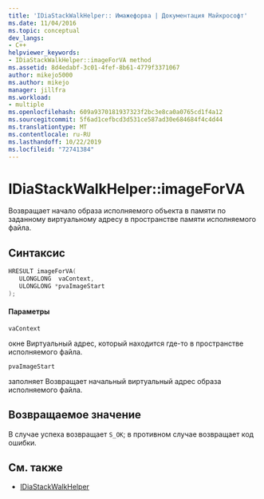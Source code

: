 ```yaml
---
title: 'IDiaStackWalkHelper:: Имажефорва | Документация Майкрософт'
ms.date: 11/04/2016
ms.topic: conceptual
dev_langs:
- C++
helpviewer_keywords:
- IDiaStackWalkHelper::imageForVA method
ms.assetid: 8d4edabf-3c01-4fef-8b61-4779f3371067
author: mikejo5000
ms.author: mikejo
manager: jillfra
ms.workload:
- multiple
ms.openlocfilehash: 609a9370181937323f2bc3e8ca0a0765cd1f4a12
ms.sourcegitcommit: 5f6ad1cefbcd3d531ce587ad30e684684f4c4d44
ms.translationtype: MT
ms.contentlocale: ru-RU
ms.lasthandoff: 10/22/2019
ms.locfileid: "72741384"
---
```

# <a name="idiastackwalkhelperimageforva"></a>IDiaStackWalkHelper::imageForVA
Возвращает начало образа исполняемого объекта в памяти по заданному виртуальному адресу в пространстве памяти исполняемого файла.

## <a name="syntax"></a>Синтаксис

```C++
HRESULT imageForVA(
   ULONGLONG  vaContext,
   ULONGLONG *pvaImageStart
);
```

#### <a name="parameters"></a>Параметры
 `vaContext`

окне Виртуальный адрес, который находится где-то в пространстве исполняемого файла.

 `pvaImageStart`

заполняет Возвращает начальный виртуальный адрес образа исполняемого файла.

## <a name="return-value"></a>Возвращаемое значение
 В случае успеха возвращает `S_OK`; в противном случае возвращает код ошибки.

## <a name="see-also"></a>См. также
- [IDiaStackWalkHelper](../../debugger/debug-interface-access/idiastackwalkhelper.md)